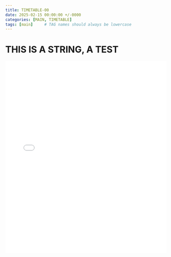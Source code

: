 ```yaml
---
title: TIMETABLE-00
date: 2025-02-15 00:00:00 +/-0000
categories: [MAIN, TIMETABLE]
tags: [main]     # TAG names should always be lowercase
---
```


# THIS IS A STRING, A TEST
<embed src="assets/pdf/jadual-kelas-2025-1.pdf" width="100%" height="600px" />
